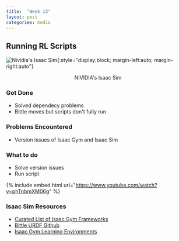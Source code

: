 ```yaml
---
title:  "Week 13"
layout: post
categories: media
---
```


## Running RL Scripts

 ![Nividia's Isaac Sim](https://www.nvidia.com/content/dam/en-zz/Solutions/gtcf20/omniverse/refresh-open-beta/nvidia-omniverse-isaac-sim-icon-128.png){:style="display:block; margin-left:auto; margin-right:auto"}

<p style="text-align: center;">NIVIDIA's Isaac Sim</p>



### Got Done

* Solved dependecy problems
* Bittle moves but scripts don't fully run


### Problems Encountered

* Version issues of Isaac Gym and Isaac Sim

### What to do

* Solve version issues
* Run script

{% include embed.html url="https://www.youtube.com/watch?v=phTnbmXM06g" %}

### Isaac Sim Resources

* [Curated List of Isaac Gym Frameworks](https://github.com/wangcongrobot/awesome-isaac-gym)
* [Bittle URDF Github](https://github.com/Sentdex/TD3-Bittle)
* [Isaac Gym Learning Environments](https://github.com/NVIDIA-Omniverse/IsaacGymEnvs)

